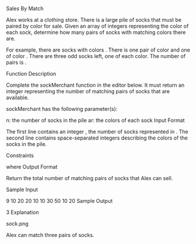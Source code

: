 Sales By Match

Alex works at a clothing store. There is a large pile of socks that must be paired by color for sale. Given an array of integers representing the color of each sock, determine how many pairs of socks with matching colors there are.

For example, there are socks with colors . There is one pair of color and one of color . There are three odd socks left, one of each color. The number of pairs is .

Function Description

Complete the sockMerchant function in the editor below. It must return an integer representing the number of matching pairs of socks that are available.

sockMerchant has the following parameter(s):

n: the number of socks in the pile
ar: the colors of each sock
Input Format

The first line contains an integer , the number of socks represented in .
The second line contains space-separated integers describing the colors of the socks in the pile.

Constraints

where
Output Format

Return the total number of matching pairs of socks that Alex can sell.

Sample Input

9
10 20 20 10 10 30 50 10 20
Sample Output

3
Explanation

sock.png

Alex can match three pairs of socks.
